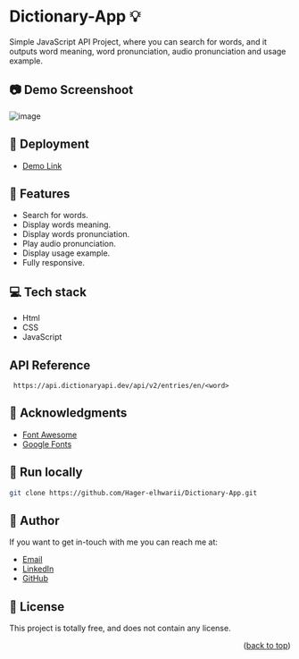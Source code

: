 # Dictionary-App 💡
<a name="readme-top"></a>

Simple JavaScript API Project, where you can search for words, and it outputs word meaning, word pronunciation, audio pronunciation and usage example.

## 📷  Demo Screenshoot
![image](https://github.com/Hager-elhwarii/Dictionary-App/assets/80959882/aa3a2d2b-019f-469d-894a-0b127e01198b)

## 🚀 Deployment
  - [Demo Link]( https://dictionary-app-dottie.netlify.app/)

## 📝 Features

-  Search for words.
-  Display words meaning.
-  Display words pronunciation.
-  Play audio pronunciation.
-  Display usage example.
-  Fully responsive.

## 💻 Tech stack
- Html
- CSS
- JavaScript

## API Reference

```http
 https://api.dictionaryapi.dev/api/v2/entries/en/<word>
```
## 📌 Acknowledgments
- [Font Awesome](https://fontawesome.com/)
- [Google Fonts](http://hager.a.elhawary@gmail.com/)

##  🔐 Run locally 

```bash
git clone https://github.com/Hager-elhwarii/Dictionary-App.git
```

## 🦄   Author
If you want to get in-touch with me you can reach me at:
-  [Email](http://hager.a.elhawary@gmail.com/)
-  [LinkedIn](https://www.linkedin.com/in/hager-omar-elhawary/)
-  [GitHub](https://github.com/Hager-elhwarii)

## 📘 License
This project is totally free,  and does not contain any license.





<p align="right">(<a href="#readme-top">back to top</a>)</p>
